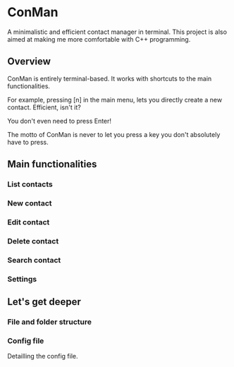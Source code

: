 # ConMan
A minimalistic and efficient contact manager in terminal.
This project is also aimed at making me more comfortable with C++ programming.

## Overview
ConMan is entirely terminal-based. It works with shortcuts to the main functionalities.

For example, pressing [n] in the main menu, lets you directly create a new contact.
Efficient, isn't it?

You don't even need to press Enter!

The motto of ConMan is never to let you press a key you don't absolutely have to press.


## Main functionalities
### List contacts

### New contact

### Edit contact

### Delete contact

### Search contact

### Settings

## Let's get deeper

### File and folder structure

### Config file
Detailling the config file.
